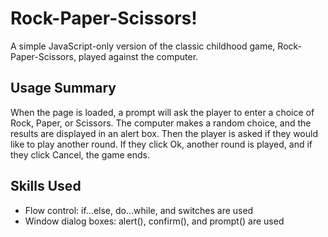 # Rock-Paper-Scissors!
A simple JavaScript-only version of the classic childhood game, Rock-Paper-Scissors, played against the computer.

## Usage Summary
When the page is loaded, a prompt will ask the player to enter a choice of Rock, Paper, or Scissors. The computer makes a random choice, and the results are displayed in an alert box. Then the player is asked if they would like to play another round. If they click Ok, another round is played, and if they click Cancel, the game ends.

## Skills Used
+ Flow control: if...else, do...while, and switches are used
+ Window dialog boxes: alert(), confirm(), and prompt() are used